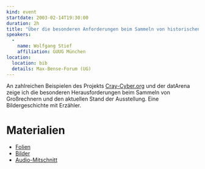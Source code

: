 ```yaml
---
kind: event
startdate: 2003-02-14T19:30:00
duration: 2h
title: "Über die besonderen Anforderungen beim Sammeln von historischen Großrechnern"
speakers:
  -
    name: Wolfgang Stief
    affiliation: GUUG München
location:
  location: bib
  details: Max-Bense-Forum (UG)
---
```

An zahlreichen Beispielen des Projekts [Cray-Cyber.org](http://cray-cyber.org) und der
datArena zeige ich die besonderen Herausforderungen beim Sammeln von
Großrechnern und den aktuellen Stand der Ausstellung. Eine
Bildergeschichte mit Erzähler.

<!--break-->

# Materialien

* [Folien](http://dl.dropbox.com/u/4761451/cray-cyber_slides.pdf)
* [Bilder](http://dl.dropbox.com/u/4761451/cray-cyber_bilder.zip)
* [Audio-Mitschnitt](http://www1.stuttgart.de/stadtbibliothek/druck/audio/cccs/cccs_audio.php#40)

